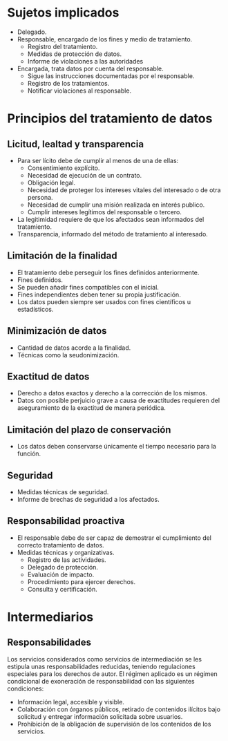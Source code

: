 # Sujetos implicados
- Delegado.
- Responsable, encargado de los fines y medio de tratamiento.
	- Registro del tratamiento.
	- Medidas de protección de datos.
	- Informe de violaciones a las autoridades
- Encargada, trata datos por cuenta del responsable.
	- Sigue las instrucciones documentadas por el responsable.
	- Registro de los tratamientos.
	- Notificar violaciones al responsable.
# Principios del tratamiento de datos
## Licitud, lealtad y transparencia
- Para ser lícito debe de cumplir al menos de una de ellas:
	- Consentimiento explícito.
	- Necesidad de ejecución de un contrato.
	- Obligación legal.
	- Necesidad de proteger los intereses vitales del interesado o de otra persona.
	- Necesidad de cumplir una misión realizada en interés publico.
	- Cumplir intereses legítimos del responsable o tercero.
- La legitimidad requiere de que los afectados sean informados del tratamiento.
- Transparencia, informado del método de tratamiento al interesado.
## Limitación de la finalidad
- El tratamiento debe perseguir los fines definidos anteriormente.
- Fines definidos.
- Se pueden añadir fines compatibles con el inicial.
- Fines independientes deben tener su propia justificación.
- Los datos pueden siempre ser usados con fines científicos u estadísticos.
## Minimización de datos
- Cantidad de datos acorde a la finalidad.
- Técnicas como la seudonimización.
## Exactitud de datos
- Derecho a datos exactos y derecho a la corrección de los mismos.
- Datos con posible perjuicio grave a causa de exactitudes requieren del aseguramiento de la exactitud de manera periódica.
## Limitación del plazo de conservación
- Los datos deben conservarse únicamente el tiempo necesario para la función.
## Seguridad
- Medidas técnicas de seguridad.
- Informe de brechas de seguridad a los afectados.
## Responsabilidad proactiva
- El responsable debe de ser capaz de demostrar el cumplimiento del correcto tratamiento de datos.
- Medidas técnicas y organizativas.
	- Registro de las actividades.
	- Delegado de protección.
	- Evaluación de impacto.
	- Procedimiento para ejercer derechos.
	- Consulta y certificación.
# Intermediarios
## Responsabilidades
Los servicios considerados como servicios de intermediación se les estipula unas responsabilidades reducidas, teniendo regulaciones especiales para los derechos de autor.
El régimen aplicado es un régimen condicional de exoneración de responsabilidad con las siguientes condiciones:
- Información legal, accesible y visible.
- Colaboración con órganos públicos, retirado de contenidos ilícitos bajo solicitud y entregar información solicitada sobre usuarios.
- Prohibición de la obligación de supervisión de los contenidos de los servicios.

